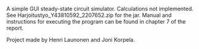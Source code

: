 A simple GUI steady-state circuit simulator. Calculations not implemented. See Harjoitustyo_Y43810592_2207652.zip for the jar. Manual and instructions for executing the program can be found in chapter 7 of the report.

Project made by Henri Launonen and Joni Korpela.
